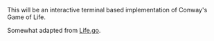 This will be an interactive terminal based implementation of Conway's Game of Life.

Somewhat adapted from [Life.go](https://golang.org/doc/play/life.go).
